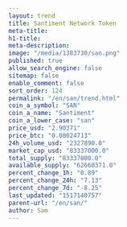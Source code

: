 ```yaml
---
layout: trend
title: Santiment Network Token
meta-title: 
h1-title: 
meta-description: 
image: "/media/1383730/san.png"
published: true
allow_search_engine: false
sitemap: false
enable_comment: false
sort_order: 124
permalink: "/en/san/trend.html"
coin_a_symbol: "SAN"
coin_a_name: "Santiment"
coin_a_lower_case: "san"
price_usd: "2.90371"
price_btc: "0.00024713"
24h_volume_usd: "2327890.0"
market_cap_usd: "83337000.0"
total_supply: "83337000.0"
available_supply: "62660371.0"
percent_change_1h: "0.89"
percent_change_24h: "7.13"
percent_change_7d: "-8.25"
last_updated: "1517140757"
parent-url: "/en/san/"
author: Sam
---
```


